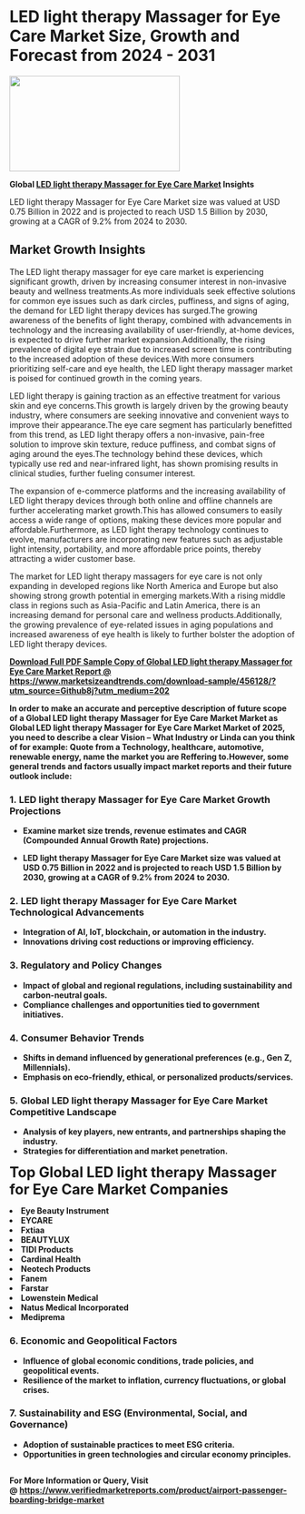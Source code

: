 <H1>LED light therapy Massager for Eye Care Market Size, Growth and Forecast from 2024 - 2031</H1><img class="aligncenter size-medium wp-image-584254" src="https://thirdeyenews.in/wp-content/uploads/2024/09/Global-Market-Research-300x168.jpeg" alt="" width="300" height="168" /><p><strong>Global&nbsp;<a href="https://www.marketsizeandtrends.com/download-sample/456128/?utm_source=Github8j?utm_medium=202">LED light therapy Massager for Eye Care Market</a> Insights</strong></p><p>LED light therapy Massager for Eye Care Market size was valued at USD 0.75 Billion in 2022 and is projected to reach USD 1.5 Billion by 2030, growing at a CAGR of 9.2% from 2024 to 2030.</p><p><h2>Market Growth Insights</h2> <p>The LED light therapy massager for eye care market is experiencing significant growth, driven by increasing consumer interest in non-invasive beauty and wellness treatments.As more individuals seek effective solutions for common eye issues such as dark circles, puffiness, and signs of aging, the demand for LED light therapy devices has surged.The growing awareness of the benefits of light therapy, combined with advancements in technology and the increasing availability of user-friendly, at-home devices, is expected to drive further market expansion.Additionally, the rising prevalence of digital eye strain due to increased screen time is contributing to the increased adoption of these devices.With more consumers prioritizing self-care and eye health, the LED light therapy massager market is poised for continued growth in the coming years.</p> <p><strong><a href="download-link"></a></strong></p> <p>LED light therapy is gaining traction as an effective treatment for various skin and eye concerns.This growth is largely driven by the growing beauty industry, where consumers are seeking innovative and convenient ways to improve their appearance.The eye care segment has particularly benefitted from this trend, as LED light therapy offers a non-invasive, pain-free solution to improve skin texture, reduce puffiness, and combat signs of aging around the eyes.The technology behind these devices, which typically use red and near-infrared light, has shown promising results in clinical studies, further fueling consumer interest.</p> <p>The expansion of e-commerce platforms and the increasing availability of LED light therapy devices through both online and offline channels are further accelerating market growth.This has allowed consumers to easily access a wide range of options, making these devices more popular and affordable.Furthermore, as LED light therapy technology continues to evolve, manufacturers are incorporating new features such as adjustable light intensity, portability, and more affordable price points, thereby attracting a wider customer base.</p> <p>The market for LED light therapy massagers for eye care is not only expanding in developed regions like North America and Europe but also showing strong growth potential in emerging markets.With a rising middle class in regions such as Asia-Pacific and Latin America, there is an increasing demand for personal care and wellness products.Additionally, the growing prevalence of eye-related issues in aging populations and increased awareness of eye health is likely to further bolster the adoption of LED light therapy devices.</p> <p><strong><a href="more-info-link"></p><p><span class=""><strong>Download Full PDF Sample Copy of Global LED light therapy Massager for Eye Care Market Report</strong> @ <a href="https://www.marketsizeandtrends.com/download-sample/456128/?utm_source=Github8j?utm_medium=202" target="_blank">https://www.marketsizeandtrends.com/download-sample/456128/?utm_source=Github8j?utm_medium=202</a></span></p><p>In order to make an accurate and perceptive description of future scope of a Global&nbsp;LED light therapy Massager for Eye Care Market Market as Global&nbsp;LED light therapy Massager for Eye Care Market Market of 2025, you need to describe a clear Vision &ndash; What Industry or Linda can you think of for example: Quote from a Technology, healthcare, automotive, renewable energy, name the market you are Reffering to.However, some general trends and factors usually impact market reports and their future outlook include:</p><h3>1.&nbsp;<strong>LED light therapy Massager for Eye Care Market Growth Projections</strong></h3><ul><li>Examine market size trends, revenue estimates and CAGR (Compounded Annual Growth Rate) projections.</li><li><p>LED light therapy Massager for Eye Care Market size was valued at USD 0.75 Billion in 2022 and is projected to reach USD 1.5 Billion by 2030, growing at a CAGR of 9.2% from 2024 to 2030.</p></li></ul><h3>2.&nbsp;<strong>LED light therapy Massager for Eye Care Market Technological Advancements</strong></h3><ul><li>Integration of AI, IoT, blockchain, or automation in the industry.</li><li>Innovations driving cost reductions or improving efficiency.</li></ul><h3>3.&nbsp;<strong>Regulatory and Policy Changes</strong></h3><ul><li>Impact of global and regional regulations, including sustainability and carbon-neutral goals.</li><li>Compliance challenges and opportunities tied to government initiatives.</li></ul><h3>4.&nbsp;<strong>Consumer Behavior Trends</strong></h3><ul><li>Shifts in demand influenced by generational preferences (e.g., Gen Z, Millennials).</li><li>Emphasis on eco-friendly, ethical, or personalized products/services.</li></ul><h3>5.&nbsp;<strong>Global LED light therapy Massager for Eye Care Market Competitive Landscape</strong></h3><ul><li>Analysis of key players, new entrants, and partnerships shaping the industry.</li><li>Strategies for differentiation and market penetration.</li></ul><p data-pm-slice="1 1 []"><span style="color: inherit; font-family: inherit; font-size: 25px;">Top Global LED light therapy Massager for Eye Care Market Companies</span></p><div class="" data-test-id=""><p><li>Eye Beauty Instrument</li><li> EYCARE</li><li> Fxtiaa</li><li> BEAUTYLUX</li><li> TIDI Products</li><li> Cardinal Health</li><li> Neotech Products</li><li> Fanem</li><li> Farstar</li><li> Lowenstein Medical</li><li> Natus Medical Incorporated</li><li> Mediprema</li></p></div><h3>6.&nbsp;<strong>Economic and Geopolitical Factors</strong></h3><ul><li>Influence of global economic conditions, trade policies, and geopolitical events.</li><li>Resilience of the market to inflation, currency fluctuations, or global crises.</li></ul><h3>7.&nbsp;<strong>Sustainability and ESG (Environmental, Social, and Governance)</strong></h3><ul><li>Adoption of sustainable practices to meet ESG criteria.</li><li>Opportunities in green technologies and circular economy principles.</li></ul><h2><strong style="font-size: 14px;">For More Information or Query, Visit @&nbsp;</strong><a style="background-color: #ffffff; font-size: 14px;" href="https://www.marketsizeandtrends.com/report/led-light-therapy-massager-for-eye-care-market/" target="_blank">https://www.verifiedmarketreports.com/product/airport-passenger-boarding-bridge-market</a></h2>